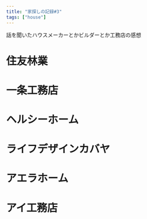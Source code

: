 ```yaml
---
title: "家探しの記録#3"
tags: ["house"]
---
```


話を聞いたハウスメーカーとかビルダーとか工務店の感想

# 住友林業

# 一条工務店

# ヘルシーホーム

# ライフデザインカバヤ

# アエラホーム

# アイ工務店
